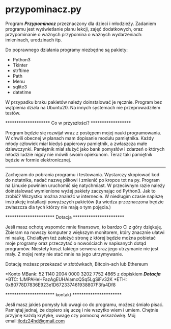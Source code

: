 # przypominacz.py
Program ***Przypominacz*** przeznaczony dla dzieci i młodzieży. Zadaniem programu jest wyświetlanie planu lekcji, zajęć dodatkowych, oraz przypominanie o ważnych przypomina o ważnych wydarzeniach: imieninach, urodzinach itp. 

Do poprawnego działania programy niezbędne są pakiety:
* Python3
* Tkinter
* strftime
* Path
* Menu
* sqlite3
* datetime

W przypadku braku pakietów należy doinstalować je ręcznie. Program bez wątpienia działa na Ubuntu20. Na innych systemach nie przeprowadziłem testów.

******************** Co w przyszłości? ******************

Program będzie się rozwijał wraz z postępem mojej nauki programowania. W chwili obecnej w planach mam dopisanie modułu pamiętnika. Każdy młody człowiek miał kiedyś papierowy pamiętnik, a zwłaszcza małe dziewczynki. Pamiętnik miał służyć jako bank pomysłów i zdarzeń o których młodzi ludzie nigdy nie mówili swoim opiekunom. Teraz taki pamiętnik będzie w formie elektronicznej. 

*********************************************************

Zachęcam do pobrania programu i testowania. Wystarczy skopiować kod do notatnika, nadać nazwę plikowi i zmienić po kropce txt na py. Program na Linuxie powinien uruchomić się natychmiast. W przeciwnym razie należy doinstalować wymienione wyżej pakiety zaczynając od Python3. Jak to zrobić? Wszystko można znaleźć w internecie. W niedługim czasie napiszę instrukcję installacji powyższych pakietów (ta wiedza przeznaczona będzie zwłaszcza dla tych którzy nie mają o tym pojęcia.)

********************** Dotacja ***********************

Jeśli masz ochotę wspomóc mnie finansowo, to bardzo Ci z góry dziękuję. Zbieram na nowszy komputer z większym monitorem, który znacznie ułatwi mi naukę.
Chciałbym też założyć stronę z której będzie można pobietać moje programy oraz przeczytać o nowościach w napisanych dotąd programów. Niestety koszt takiego serwera oraz jego utrzymanie nie jest mały. Z mojej renty nie stać mnie na jego utrzymywanie.

Dotację możesz przekazać w złotówkach, Bitcoin-ach lub Ethereum

*Konto MBank: 52 1140 2004 0000 3202 7752 4865 z dopiskiem ***Dotacja***
*BTC: 1JMPAHeHFazAgEUHAiamcQSq5LgSiFv32K
*ETH: 0x80778D7836E923e1D672337461938807F3fa4Df8

********************** kontakt **********************

Jeśli masz jakieś pomysły lub uwagi co do programu, możesz śmiało pisać. Pamiętaj jednaj, że dopiero się uczę i nie wszytko wiem i umiem. Chętnie przyjmę każdą krytykę, uwagę czy pomocną wskazówkę. Mój email:ilodz24hd@gmail.com
